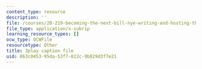 ```yaml
---
content_type: resource
description: ''
file: /courses/20-219-becoming-the-next-bill-nye-writing-and-hosting-the-educational-show-january-iap-2015/863c045395da53f7822c9b829d3f7e21_PXPZpFHd9Lg.vtt
file_type: application/x-subrip
learning_resource_types: []
ocw_type: OCWFile
resourcetype: Other
title: 3play caption file
uid: 863c0453-95da-53f7-822c-9b829d3f7e21
---
```

